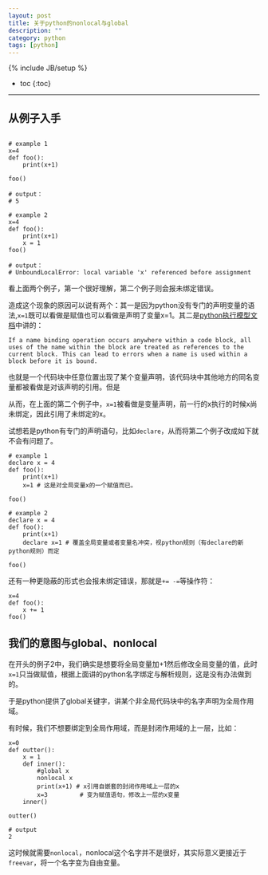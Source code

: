 ```yaml
---
layout: post
title: 关于python的nonlocal与global
description: ""
category: python
tags: [python]
---
```

{% include JB/setup %}

* toc
{:toc}

<hr />

## 从例子入手

```brush:python

# example 1
x=4
def foo():
    print(x+1)

foo()

# output：
# 5

# example 2
x=4
def foo():
    print(x+1)
    x = 1
foo()

# output：
# UnboundLocalError: local variable 'x' referenced before assignment
```

看上面两个例子，第一个很好理解，第二个例子则会报未绑定错误。

造成这个现象的原因可以说有两个：其一是因为python没有专门的声明变量的语法,`x=1`既可以看做是赋值也可以看做是声明了变量x=1。其二是[python执行模型文档][0]中讲的：

	If a name binding operation occurs anywhere within a code block, all uses of the name within the block are treated as references to the current block. This can lead to errors when a name is used within a block before it is bound.

也就是一个代码块中任意位置出现了某个变量声明，该代码块中其他地方的同名变量都被看做是对该声明的引用。但是

从而，在上面的第二个例子中，`x=1`被看做是变量声明，前一行的x执行的时候x尚未绑定，因此引用了未绑定的x。

试想若是python有专门的声明语句，比如`declare`，从而将第二个例子改成如下就不会有问题了。

```brush:python
# example 1
declare x = 4
def foo():
	print(x+1)
	x=1 # 这是对全局变量x的一个赋值而已。

foo()

# example 2
declare x = 4
def foo():
	print(x+1)
	declare x=1 # 覆盖全局变量或者变量名冲突，视python规则（有declare的新python规则）而定

foo()

```

还有一种更隐蔽的形式也会报未绑定错误，那就是`+= -=`等操作符：


```brush:python
x=4
def foo():
	x += 1
foo()

```


## 我们的意图与global、nonlocal

在开头的例子2中，我们确实是想要将全局变量加+1然后修改全局变量的值，此时`x=1`只当做赋值，根据上面讲的python名字绑定与解析规则，这是没有办法做到的。

于是python提供了global关键字，讲某个非全局代码块中的名字声明为全局作用域。


有时候，我们不想要绑定到全局作用域，而是封闭作用域的上一层，比如：

```brush:python
x=0
def outter():
    x = 1
    def inner():
        #global x
        nonlocal x
        print(x+1) # x引用自嵌套的封闭作用域上一层的x
        x=3			# 变为赋值语句，修改上一层的x变量
    inner()

outter()

# output
2

```

这时候就需要`nonlocal`，nonlocal这个名字并不是很好，其实际意义更接近于`freevar`，将一个名字变为自由变量。


[0]:https://docs.python.org/3/reference/executionmodel.html#resolution-of-names